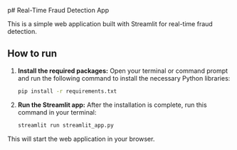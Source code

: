 p# Real-Time Fraud Detection App

This is a simple web application built with Streamlit for real-time fraud detection.

## How to run

1.  **Install the required packages:**
    Open your terminal or command prompt and run the following command to install the necessary Python libraries:
    ```bash
    pip install -r requirements.txt
    ```

2.  **Run the Streamlit app:**
    After the installation is complete, run this command in your terminal:
    ```bash
    streamlit run streamlit_app.py
    ```

This will start the web application in your browser.